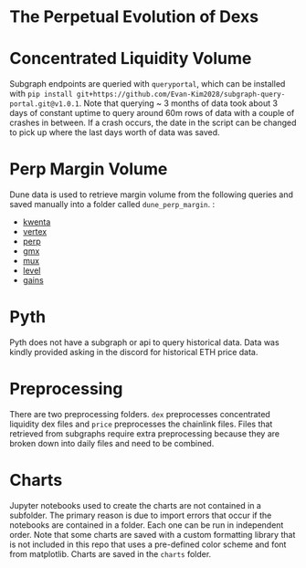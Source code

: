 # The Perpetual Evolution of Dexs


# Concentrated Liquidity Volume
Subgraph endpoints are queried with `queryportal`, which can be installed with ```pip install git+https://github.com/Evan-Kim2028/subgraph-query-portal.git@v1.0.1```.
Note that querying ~ 3 months of data took about 3 days of constant uptime to query around 60m rows of data with a couple of crashes in between. If a crash occurs, the
date in the script can be changed to pick up where the last days worth of data was saved.

# Perp Margin Volume
Dune data is used to retrieve margin volume from the following queries and saved manually into a folder called `dune_perp_margin`. :
- [kwenta](https://dune.com/queries/1295704/2219432)
- [vertex](https://dune.com/queries/2478071/4081805)
- [perp](https://dune.com/queries/1295653/2219323)
- [gmx](https://dune.com/queries/1347021/2298368)
- [mux](https://dune.com/queries/1300339/2227806)
- [level](https://dune.com/queries/2238732/3670305)
- [gains](https://dune.com/queries/1295757/2219503)

# Pyth
Pyth does not have a subgraph or api to query historical data. Data was kindly provided asking in the discord for historical ETH price data. 

# Preprocessing
There are two preprocessing folders. `dex` preprocesses concentrated liquidity dex files and `price` preprocesses the chainlink files. Files that retrieved from subgraphs require extra preprocessing because they are broken down into daily files and need to be combined. 

# Charts
Jupyter notebooks used to create the charts are not contained in a subfolder. The primary reason is due to import errors that occur if the notebooks are contained in a folder. Each one can be run in independent order. Note that some charts are saved with a custom formatting library that is not included in this repo that uses a pre-defined color scheme and font from matplotlib. Charts are saved in the `charts` folder.

